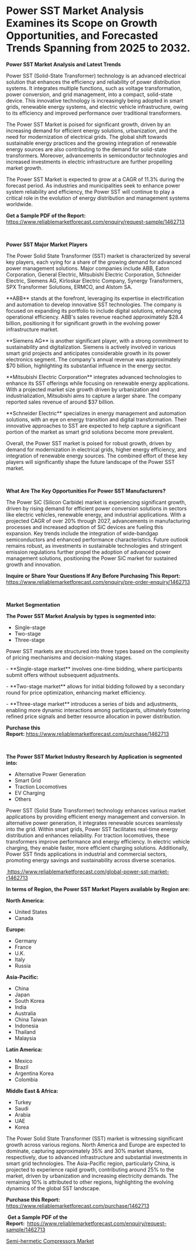<p><h1>Power SST Market Analysis Examines its Scope on Growth Opportunities, and Forecasted Trends Spanning from 2025 to 2032.</h1></p><p><strong>Power SST Market Analysis and Latest Trends</strong></p>
<p><p>Power SST (Solid-State Transformer) technology is an advanced electrical solution that enhances the efficiency and reliability of power distribution systems. It integrates multiple functions, such as voltage transformation, power conversion, and grid management, into a compact, solid-state device. This innovative technology is increasingly being adopted in smart grids, renewable energy systems, and electric vehicle infrastructure, owing to its efficiency and improved performance over traditional transformers.</p><p>The Power SST Market is poised for significant growth, driven by an increasing demand for efficient energy solutions, urbanization, and the need for modernization of electrical grids. The global shift towards sustainable energy practices and the growing integration of renewable energy sources are also contributing to the demand for solid-state transformers. Moreover, advancements in semiconductor technologies and increased investments in electric infrastructure are further propelling market growth. </p><p>The Power SST Market is expected to grow at a CAGR of 11.3% during the forecast period. As industries and municipalities seek to enhance power system reliability and efficiency, the Power SST will continue to play a critical role in the evolution of energy distribution and management systems worldwide.</p></p>
<p><strong>Get a Sample PDF of the Report:&nbsp;</strong> <a href="https://www.reliablemarketforecast.com/enquiry/request-sample/1462713?utm_campaign=2875&utm_medium=2&utm_source=Github&utm_content=ia&utm_term=12042025&utm_id=power-sst">https://www.reliablemarketforecast.com/enquiry/request-sample/1462713</a></p>
<p>&nbsp;</p>
<p><strong>Power SST Major Market Players</strong></p>
<p><p>The Power Solid State Transformer (SST) market is characterized by several key players, each vying for a share of the growing demand for advanced power management solutions. Major companies include ABB, Eaton Corporation, General Electric, Mitsubishi Electric Corporation, Schneider Electric, Siemens AG, Kirloskar Electric Company, Synergy Transformers, SPX Transformer Solutions, ERMCO, and Alstom SA.</p><p>**ABB** stands at the forefront, leveraging its expertise in electrification and automation to develop innovative SST technologies. The company is focused on expanding its portfolio to include digital solutions, enhancing operational efficiency. ABB's sales revenue reached approximately $28.4 billion, positioning it for significant growth in the evolving power infrastructure market.</p><p>**Siemens AG** is another significant player, with a strong commitment to sustainability and digitalization. Siemens is actively involved in various smart grid projects and anticipates considerable growth in its power electronics segment. The company's annual revenue was approximately $70 billion, highlighting its substantial influence in the energy sector.</p><p>**Mitsubishi Electric Corporation** integrates advanced technologies to enhance its SST offerings while focusing on renewable energy applications. With a projected market size growth driven by urbanization and industrialization, Mitsubishi aims to capture a larger share. The company reported sales revenue of around $37 billion.</p><p>**Schneider Electric** specializes in energy management and automation solutions, with an eye on energy transition and digital transformation. Their innovative approaches to SST are expected to help capture a significant portion of the market as smart grid solutions become more prevalent.</p><p>Overall, the Power SST market is poised for robust growth, driven by demand for modernization in electrical grids, higher energy efficiency, and integration of renewable energy sources. The combined effort of these key players will significantly shape the future landscape of the Power SST market.</p></p>
<p>&nbsp;</p>
<p><strong>What Are The Key Opportunities For Power SST Manufacturers?</strong></p>
<p><p>The Power SiC (Silicon Carbide) market is experiencing significant growth, driven by rising demand for efficient power conversion solutions in sectors like electric vehicles, renewable energy, and industrial applications. With a projected CAGR of over 20% through 2027, advancements in manufacturing processes and increased adoption of SiC devices are fueling this expansion. Key trends include the integration of wide-bandgap semiconductors and enhanced performance characteristics. Future outlook remains robust, as investments in sustainable technologies and stringent emission regulations further propel the adoption of advanced power management solutions, positioning the Power SiC market for sustained growth and innovation.</p></p>
<p><strong>Inquire or Share Your Questions If Any Before Purchasing This Report:</strong> <a href="https://www.reliablemarketforecast.com/enquiry/pre-order-enquiry/1462713?utm_campaign=2875&utm_medium=2&utm_source=Github&utm_content=ia&utm_term=12042025&utm_id=power-sst">https://www.reliablemarketforecast.com/enquiry/pre-order-enquiry/1462713</a></p>
<p>&nbsp;</p>
<p><strong>Market Segmentation</strong></p>
<p><strong>The Power SST Market Analysis by types is segmented into:</strong></p>
<p><ul><li>Single-stage</li><li>Two-stage</li><li>Three-stage</li></ul></p>
<p><p>Power SST markets are structured into three types based on the complexity of pricing mechanisms and decision-making stages. </p><p>- **Single-stage market** involves one-time bidding, where participants submit offers without subsequent adjustments.  </p><p>- **Two-stage market** allows for initial bidding followed by a secondary round for price optimization, enhancing market efficiency.  </p><p>- **Three-stage market** introduces a series of bids and adjustments, enabling more dynamic interactions among participants, ultimately fostering refined price signals and better resource allocation in power distribution.</p></p>
<p><strong>Purchase this Report:&nbsp;</strong><a href="https://www.reliablemarketforecast.com/purchase/1462713?utm_campaign=2875&utm_medium=2&utm_source=Github&utm_content=ia&utm_term=12042025&utm_id=power-sst">https://www.reliablemarketforecast.com/purchase/1462713</a></p>
<p>&nbsp;</p>
<p><strong>The Power SST Market Industry Research by Application is segmented into:</strong></p>
<p><ul><li>Alternative Power Generation</li><li>Smart Grid</li><li>Traction Locomotives</li><li>EV Charging</li><li>Others</li></ul></p>
<p><p>Power SST (Solid State Transformer) technology enhances various market applications by providing efficient energy management and conversion. In alternative power generation, it integrates renewable sources seamlessly into the grid. Within smart grids, Power SST facilitates real-time energy distribution and enhances reliability. For traction locomotives, these transformers improve performance and energy efficiency. In electric vehicle charging, they enable faster, more efficient charging solutions. Additionally, Power SST finds applications in industrial and commercial sectors, promoting energy savings and sustainability across diverse scenarios.</p></p>
<p><a href="https://www.reliablemarketforecast.com/global-power-sst-market-r1462713?utm_campaign=2875&utm_medium=2&utm_source=Github&utm_content=ia&utm_term=12042025&utm_id=power-sst">&nbsp;https://www.reliablemarketforecast.com/global-power-sst-market-r1462713</a></p>
<p><strong>In terms of Region, the Power SST Market Players available by Region are:</strong></p>
<p>
    <p> <strong> North America: </strong>
        <ul>
            <li>United States</li>
            <li>Canada</li>
        </ul>
        </p> 
    <p> <strong> Europe: </strong>
        <ul>
            <li>Germany</li>
            <li>France</li>
            <li>U.K.</li>
            <li>Italy</li>
            <li>Russia</li>
        </ul>
        </p> 
    <p> <strong> Asia-Pacific: </strong>
        <ul>
            <li>China</li>
            <li>Japan</li>
            <li>South Korea</li>
            <li>India</li>
            <li>Australia</li>
            <li>China Taiwan</li>
            <li>Indonesia</li>
            <li>Thailand</li>
            <li>Malaysia</li>
        </ul>
        </p> 
    <p> <strong> Latin America: </strong>
        <ul>
            <li>Mexico</li>
            <li>Brazil</li>
            <li>Argentina Korea</li>
            <li>Colombia</li>
        </ul>
        </p> 
    <p> <strong> Middle East & Africa: </strong>
        <ul>
            <li>Turkey</li>
            <li>Saudi</li>
            <li>Arabia</li>
            <li>UAE</li>
            <li>Korea</li>
        </ul>
    </p>
    </p>
<p><p>The Power Solid State Transformer (SST) market is witnessing significant growth across various regions. North America and Europe are expected to dominate, capturing approximately 35% and 30% market shares, respectively, due to advanced infrastructure and substantial investments in smart grid technologies. The Asia-Pacific region, particularly China, is projected to experience rapid growth, contributing around 25% to the market, driven by urbanization and increasing electricity demands. The remaining 10% is attributed to other regions, highlighting the evolving dynamics of the global SST landscape.</p></p>
<p><strong>Purchase this Report: </strong><a href="https://www.reliablemarketforecast.com/purchase/1462713?utm_campaign=2875&utm_medium=2&utm_source=Github&utm_content=ia&utm_term=12042025&utm_id=power-sst">https://www.reliablemarketforecast.com/purchase/1462713</a></p>
<p>&nbsp;<strong>Get a Sample PDF of the Report:&nbsp;&nbsp;</strong><a href="https://www.reliablemarketforecast.com/enquiry/request-sample/1462713?utm_campaign=2875&utm_medium=2&utm_source=Github&utm_content=ia&utm_term=12042025&utm_id=power-sst">https://www.reliablemarketforecast.com/enquiry/request-sample/1462713</a></p>
<p><strong></strong></p>
<p><p><a href="https://github.com/nontoengolo/Market-Research-Report-List-1/blob/main/semi-hermetic-compressors-market.md?utm_campaign=2875&utm_medium=2&utm_source=Github&utm_content=ia&utm_term=12042025&utm_id=power-sst">Semi-hermetic Compressors Market</a></p></p>